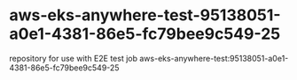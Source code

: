 # aws-eks-anywhere-test-95138051-a0e1-4381-86e5-fc79bee9c549-25
repository for use with E2E test job aws-eks-anywhere-test:95138051-a0e1-4381-86e5-fc79bee9c549-25
